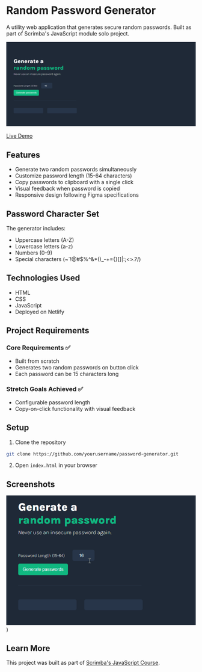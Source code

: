 # Random Password Generator

A utility web application that generates secure random passwords. Built as part of Scrimba's JavaScript module solo project.

![Password Generator Screenshot](screenshots/app-screenshot.png)

[Live Demo](https://password-generator-solo-projeck-kain.netlify.app/)

## Features

- Generate two random passwords simultaneously
- Customize password length (15-64 characters)
- Copy passwords to clipboard with a single click
- Visual feedback when password is copied
- Responsive design following Figma specifications

## Password Character Set

The generator includes:
- Uppercase letters (A-Z)
- Lowercase letters (a-z)
- Numbers (0-9)
- Special characters (~\`!@#$%^&*()_-+={}[]|:;<>.?/)

## Technologies Used

- HTML
- CSS
- JavaScript
- Deployed on Netlify

## Project Requirements

### Core Requirements ✅
- Built from scratch
- Generates two random passwords on button click
- Each password can be 15 characters long

### Stretch Goals Achieved ✅
- Configurable password length
- Copy-on-click functionality with visual feedback

## Setup

1. Clone the repository
```bash
git clone https://github.com/yourusername/password-generator.git
```

2. Open `index.html` in your browser

## Screenshots

![screenshots\demo.gif](https://github.com/Elikyals/password-generator/blob/main/screenshots/demo.gif))

## Learn More

This project was built as part of [Scrimba's JavaScript Course](https://scrimba.com/learn-javascript-c0v).
